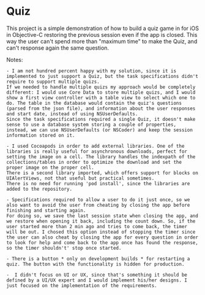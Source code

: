 # Quiz
This project is a simple demonstration of how to build a quiz game in for iOS in Objective-C restoring the previous session even if the app is closed. This way the user can't spend more than "maximum time" to make the Quiz, and can't response again the same question.

Notes:

    - I am not hundred percent happy with my solution, since it is implemented to just support a Quiz, but the task specifications didn't require to support multiple quizs. 
    If we needed to handle multiple quizs my approach would be completely different: I would use Core Data to store multiple quizs, and I would show a first view controller with a table view to select which one to do. The table in the database would contain the quiz's questions (parsed from the json file), and information about the user responses and start date, instead of using NSUserDefaults.
    Since the task specifications required a single Quiz, it doesn't make sense to use a database system storing a couple of properties, instead, we can use NSUserDefaults (or NSCoder) and keep the session information stored on it.

    - I used Cocoapods in order to add external libraries. One of the libraries is really useful for asynchronous downloads, perfect for setting the image on a cell. The library handles the indexpath of the collections/tables in order to optimize the download and set the proper image on the proper cell.
    There is a second library imported, which offers support for blocks on UIAlertViews, not that useful but practical sometimes.
    There is no need for running 'pod install', since the libraries are added to the repository.

    - Specifications required to allow a user to do it just once, so we also want to avoid the user from cheating by closing the app before finishing and starting again. 
    For doing so, we save the last session state when closing the app, and we restore when opening it back, including the count down. So, if the user started more than 2 min ago and tries to come back, the timer will be out. I chosed this option instead of stopping the timer since the user can also cheat by closing the app for every question in order to look for help and come back to the app once has found the response, so the timer shouldn't' stop once started.

    - There is a button * only on development builds * for restarting a quiz. The button with the functionality is hidden for production.

    -  I didn't focus on UI or UX, since that's something it should be defined by a UI/UX expert and I would implement his/her designs. I just focused on the implementation of the requirements. 